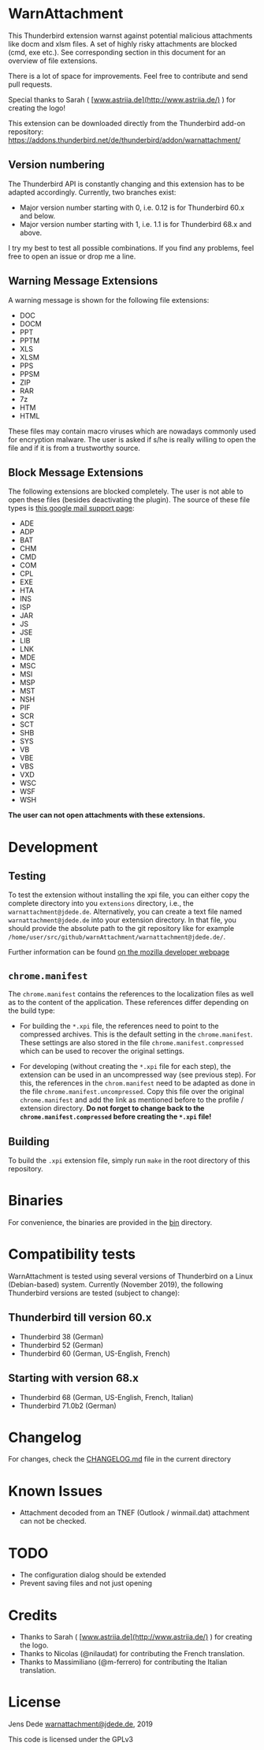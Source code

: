 WarnAttachment
==============

This Thunderbird extension warnst against potential malicious attachments like
docm and xlsm files. A set of highly risky attachments are blocked (cmd, exe
etc.). See corresponding section in this document for an overview of file
extensions.

There is a lot of space for improvements. Feel free to contribute and send pull
requests.

Special thanks to Sarah ( [www.astriia.de](http://www.astriia.de/) ) for
creating the logo!

This extension can be downloaded directly from the Thunderbird add-on repository: https://addons.thunderbird.net/de/thunderbird/addon/warnattachment/

Version numbering
-----------------

The Thunderbird API is constantly changing and this extension has to be adapted
accordingly. Currently, two branches exist:

* Major version number starting with 0, i.e. 0.12 is for Thunderbird 60.x and
  below.
* Major version number starting with 1, i.e. 1.1 is for Thunderbird 68.x and
  above.

I try my best to test all possible combinations. If you find any problems, feel
free to open an issue or drop me a line.

Warning Message Extensions
--------------------------

A warning message is shown for the following file extensions:

* DOC
* DOCM
* PPT
* PPTM
* XLS
* XLSM
* PPS
* PPSM
* ZIP
* RAR
* 7z
* HTM
* HTML

These files may contain macro viruses which are nowadays commonly used for
encryption malware. The user is asked if s/he is really willing to open the
file and if it is from a trustworthy source.

Block Message Extensions
------------------------

The following extensions are blocked completely. The user is not able to open
these files (besides deactivating the plugin). The source of these file types
is [this google mail support page](https://support.google.com/mail/answer/6590):

* ADE
* ADP
* BAT
* CHM
* CMD
* COM
* CPL
* EXE
* HTA
* INS
* ISP
* JAR
* JS
* JSE
* LIB
* LNK
* MDE
* MSC
* MSI
* MSP
* MST
* NSH
* PIF
* SCR
* SCT
* SHB
* SYS
* VB
* VBE
* VBS
* VXD
* WSC
* WSF
* WSH

**The user can not open attachments with these extensions.**

Development
===========

Testing
-------

To test the extension without installing the xpi file, you can either copy the
complete directory into you `extensions` directory, i.e., the
`warnattachment@jdede.de`. Alternatively, you can create a text file named
`warnattachment@jdede.de` into your extension directory. In that file, you
should provide the absolute path to the git repository like for example
`/home/user/src/github/warnAttachment/warnattachment@jdede.de/`.

Further information can be found [on the mozilla developer webpage](https://developer.mozilla.org/en-US/Add-ons/Thunderbird/Building_a_Thunderbird_extension_7:_Installation)

`chrome.manifest`
-----------------

The `chrome.manifest` contains the references to the localization files as well
as to the content of the application. These references differ depending on the
build type:

* For building the `*.xpi` file, the references need to point to the compressed
  archives. This is the default setting in the `chrome.manifest`. These
  settings are also stored in the file `chrome.manifest.compressed` which can
  be used to recover the original settings.

* For developing (without creating the `*.xpi` file for each step), the
  extension can be used in an uncompressed way (see previous step). For this,
  the references in the `chrom.manifest` need to be adapted as done in the file
  `chrome.manifest.uncompressed`. Copy this file over the original
  `chrome.manifest` and add the link as mentioned before to the profile /
  extension directory. **Do not forget to change back to the
  `chrome.manifest.compressed` before creating the `*.xpi` file!**

Building
--------

To build the `.xpi` extension file, simply run `make` in the root directory of
this repository.

Binaries
========

For convenience, the binaries are provided in the [bin](bin) directory.

Compatibility tests
===================

WarnAttachment is tested using several versions of Thunderbird on a Linux (Debian-based) system. Currently (November 2019), the following Thunderbird versions are tested (subject to change):

Thunderbird till version 60.x
-----------------------------

* Thunderbird 38 (German)
* Thunderbird 52 (German)
* Thunderbird 60 (German, US-English, French)

Starting with version 68.x
--------------------------

* Thunderbird 68 (German, US-English, French, Italian)
* Thunderbird 71.0b2 (German)

Changelog
=========

For changes, check the [CHANGELOG.md](CHANGELOG.md) file in the current directory

Known Issues
============

* Attachment decoded from an TNEF (Outlook / winmail.dat) attachment can not be
  checked.

TODO
====

* The configuration dialog should be extended
* Prevent saving files and not just opening

Credits
=======

* Thanks to Sarah ( [www.astriia.de](http://www.astriia.de/) ) for creating the logo.
* Thanks to Nicolas (@nilaudat) for contributing the French translation.
* Thanks to Massimiliano (@m-ferrero) for contributing the Italian translation.

License
=======

Jens Dede <warnattachment@jdede.de>, 2019

This code is licensed under the GPLv3


